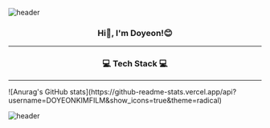![header](https://capsule-render.vercel.app/api?type=waving&color=auto&height=240&section=header&text=HELLO,%20WORLD!&desc=Yeon's%20Github&descAlign=68&fontAlignY=40&align=center)
<h3><p align="center">Hi👋, I'm Doyeon!😊</p></h3>
<hr>
<h3><p align="center">💻 Tech Stack 💻</p></h3>
<hr>
![Anurag's GitHub stats](https://github-readme-stats.vercel.app/api?username=DOYEONKIMFILM&show_icons=true&theme=radical)







![header](https://capsule-render.vercel.app/api?type=waving&color=auto&height=200&section=footer&align=center)

